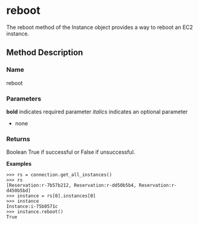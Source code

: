 # reboot #

The reboot method of the Instance object provides a way to reboot an EC2 instance.

## Method Description ##

### Name ###
reboot

### Parameters ###
**bold** indicates required parameter
_italics_ indicates an optional parameter

  * none

### Returns ###
Boolean True if successful or False if unsuccessful.

**Examples**
```
>>> rs = connection.get_all_instances()
>>> rs
[Reservation:r-7b57b212, Reservation:r-dd50b5b4, Reservation:r-d450b5bd]
>>> instance = rs[0].instances[0]
>>> instance
Instance:i-75b0571c
>>> instance.reboot()
True
```
